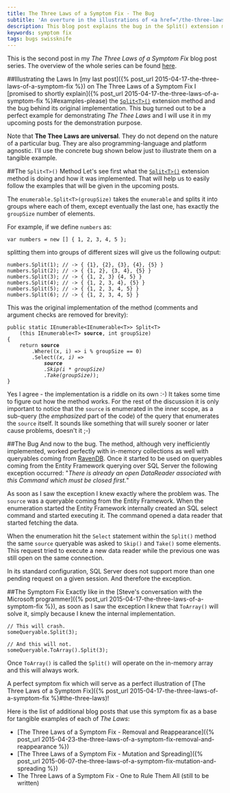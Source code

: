 ```yaml
---
title: The Three Laws of a Symptom Fix - The Bug
subtitle: 'An overture in the illustrations of <a href="/the-three-laws-of-a-symptom-fix">The Three Laws of a Symptom Fix</a>'
description: This blog post explains the bug in the Split() extension method. The explanation is used in other posts to demonstrate The Three Laws of a Symptom Fix.
keywords: symptom fix
tags: bugs swissknife
---
```

<p class='alert alert-info'>
This is the second post in my <em>The Three Laws of a Symptom Fix</em> blog post series. The overview of the whole series can be found <a href="{% post_url 2015-06-07-the-three-laws-of-a-symptom-fix-overview %}">here</a>.
</p>

##Illustrating the Laws
In [my last post]({% post_url 2015-04-17-the-three-laws-of-a-symptom-fix %}) on The Three Laws of a Symptom Fix I [promised to shortly explain]({% post_url 2015-04-17-the-three-laws-of-a-symptom-fix %}#examples-please) the [`Split<T>()`](https://github.com/ironcev/SwissKnife/blob/master/Source/SwissKnife/Collections/CollectionExtensions.cs) extension method and the bug behind its original implementation. This bug turned out to be a perfect example for demonstrating *The Thee Laws* and I will use it in my upcoming posts for the demonstration purpose.

Note that **The Thee Laws are universal**. They do not depend on the nature of a particular bug. They are also programming-language and platform agnostic. I'll use the concrete bug shown below just to illustrate them on a tangible example.

##The `Split<T>()` Method
Let's see first what the [`Split<T>()`](https://github.com/ironcev/SwissKnife/blob/master/Source/SwissKnife/Collections/CollectionExtensions.cs) extension method is doing and how it was implemented. That will help us to easily follow the examples that will be given in the upcoming posts.

The `enumerable.Split<T>(groupSize)` takes the `enumerable` and splits it into groups where each of them, except eventually the last one, has exactly the `groupSize` number of elements.

For example, if we define `numbers` as:

    var numbers = new [] { 1, 2, 3, 4, 5 };

splitting them into groups of different sizes will give us the following output:

    numbers.Split(1); // -> { {1}, {2}, {3}, {4}, {5} }
    numbers.Split(2); // -> { {1, 2}, {3, 4}, {5} }
    numbers.Split(3); // -> { {1, 2, 3} {4, 5} }
    numbers.Split(4); // -> { {1, 2, 3, 4}, {5} }
    numbers.Split(5); // -> { {1, 2, 3, 4, 5} }
    numbers.Split(6); // -> { {1, 2, 3, 4, 5} }

This was the original implementation of the method (comments and argument checks are removed for brevity):

<pre>
<code>public static IEnumerable&lt;IEnumerable&lt;T&gt;&gt; Split&lt;T&gt;
    (this IEnumerable&lt;T> <strong>source</strong>, int groupSize)
{
    return <strong>source</strong>
        .Where((x, i) => i % groupSize == 0)
        .Select(<em>(x, i) => 
            <strong>source</strong>
            .Skip(i * groupSize)
            .Take(groupSize)</em>);
}</code>
</pre>

Yes I agree - the implementation is a riddle on its own :-) It takes some time to figure out how the method works. For the rest of the discussion it is only important to notice that the `source` is enumerated in the inner scope, as a sub-query (the *emphasized* part of the code) of the query that enumerates the `source` itself. It sounds like something that will surely sooner or later cause problems, doesn't it ;-)

##The Bug
And now to the bug. The method, although very inefficiently implemented, worked perfectly with in-memory collections as well with queryables coming from [RavenDB](http://ravendb.net). Once it started to be used on queryables coming from the Entity Framework querying over SQL Server the following exception occurred: "*There is already an open DataReader associated with this Command which must be closed first.*"

As soon as I saw the exception I knew exactly where the problem was. The `source` was a queryable coming from the Entity Framework. When the enumeration started the Entity Framework internally created an SQL select command and started executing it. The command opened a data reader that started fetching the data.

When the enumeration hit the `Select` statement within the `Split()` method the same `source` queryable was asked to `Skip()` and `Take()` some elements. This request tried to execute a new data reader while the previous one was still open on the same connection.

In its standard configuration, SQL Server does not support more than one pending request on a given session. And therefore the exception.

##The Symptom Fix
Exactly like in the [Steve's conversation with the Microsoft programmer]({% post_url 2015-04-17-the-three-laws-of-a-symptom-fix %}), as soon as I saw the exception I knew that `ToArray()` will solve it, simply because I knew the internal implementation.

    // This will crash.
    someQueryable.Split(3);
    
    // And this will not.
    someQueryable.ToArray().Split(3);

Once `ToArray()` is called the `Split()` will operate on the in-memory array and this will always work.

A perfect symptom fix which will serve as a perfect illustration of [The Three Laws of a Symptom Fix]({% post_url 2015-04-17-the-three-laws-of-a-symptom-fix %}#the-three-laws)!

Here is the list of additional blog posts that use this symptom fix as a base for tangible examples of each of *The Laws*:

- [The Three Laws of a Symptom Fix - Removal and Reappearance]({% post_url 2015-04-23-the-three-laws-of-a-symptom-fix-removal-and-reappearance %})
- [The Three Laws of a Symptom Fix - Mutation and Spreading]({% post_url 2015-06-07-the-three-laws-of-a-symptom-fix-mutation-and-spreading %})
- The Three Laws of a Symptom Fix - One to Rule Them All (still to be written)
